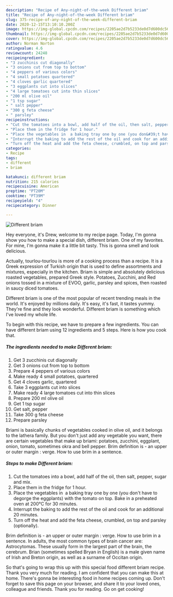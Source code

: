 ```yaml
---
description: "Recipe of Any-night-of-the-week Different briam"
title: "Recipe of Any-night-of-the-week Different briam"
slug: 375-recipe-of-any-night-of-the-week-different-briam
date: 2020-12-15T13:10:10.200Z
image: https://img-global.cpcdn.com/recipes/2205ae2d7b5233de0d7d600dc56be3b8/751x532cq70/different-briam-recipe-main-photo.jpg
thumbnail: https://img-global.cpcdn.com/recipes/2205ae2d7b5233de0d7d600dc56be3b8/751x532cq70/different-briam-recipe-main-photo.jpg
cover: https://img-global.cpcdn.com/recipes/2205ae2d7b5233de0d7d600dc56be3b8/751x532cq70/different-briam-recipe-main-photo.jpg
author: Norman Norton
ratingvalue: 4.6
reviewcount: 24248
recipeingredient:
- "3 zucchinis cut diagonally"
- "3 onions cut from top to bottom"
- "4 peppers of various colors"
- "4 small potatoes quartered"
- "4 cloves garlic quartered"
- "3 eggplants cut into slices"
- "4 large tomatoes cut into thin slices"
- "200 ml olive oil"
- "1 tsp sugar"
- " salt pepper"
- "300 g feta cheese"
- " parsley"
recipeinstructions:
- "Cut the tomatoes into a bowl, add half of the oil, then salt, pepper, sugar and mix."
- "Place them in the fridge for 1 hour."
- "Place the vegetables in  a baking tray one by one (you don&#39;t have to degorge the eggplants) with the tomato on top. Bake in a preheated oven at 200°C for 30 minutes."
- "Interrupt the baking to add the rest of the oil and cook for an additional 20 minutes."
- "Turn off the heat and add the feta cheese, crumbled, on top and parsley (optionally)."
categories:
- Recipe
tags:
- different
- briam

katakunci: different briam 
nutrition: 215 calories
recipecuisine: American
preptime: "PT20M"
cooktime: "PT39M"
recipeyield: "4"
recipecategory: Dinner

---
```



![Different briam](https://img-global.cpcdn.com/recipes/2205ae2d7b5233de0d7d600dc56be3b8/751x532cq70/different-briam-recipe-main-photo.jpg)

Hey everyone, it's Drew, welcome to my recipe page. Today, I'm gonna show you how to make a special dish, different briam. One of my favorites. For mine, I'm gonna make it a little bit tasty. This is gonna smell and look delicious.

Actually, tourlou-tourlou is more of a cooking process than a recipe. It is a Greek expression of Turkish origin that is used to define assortments and mixtures, especially in the kitchen. Briam is simple and absolutely delicious roasted vegetables, prepared Greek style. Potatoes, Zucchini, and Red onions tossed in a mixture of EVOO, garlic, parsley and spices, then roasted in saucy diced tomatoes.

Different briam is one of the most popular of recent trending meals in the world. It's enjoyed by millions daily. It's easy, it's fast, it tastes yummy. They're fine and they look wonderful. Different briam is something which I've loved my whole life.


To begin with this recipe, we have to prepare a few ingredients. You can have different briam using 12 ingredients and 5 steps. Here is how you cook that.

<!--inarticleads1-->

##### The ingredients needed to make Different briam:

1. Get 3 zucchinis cut diagonally
1. Get 3 onions cut from top to bottom
1. Prepare 4 peppers of various colors
1. Make ready 4 small potatoes, quartered
1. Get 4 cloves garlic, quartered
1. Take 3 eggplants cut into slices
1. Make ready 4 large tomatoes cut into thin slices
1. Prepare 200 ml olive oil
1. Get 1 tsp sugar
1. Get  salt, pepper
1. Take 300 g feta cheese
1. Prepare  parsley


Briami is basically chunks of vegetables cooked in olive oil, and it belongs to the lathera family. But you don&#39;t just add any vegetable you want, there are certain vegetables that make up briami: potatoes, zucchini, eggplant, onion, tomato, sometimes okra and bell pepper. Brim definition is - an upper or outer margin : verge. How to use brim in a sentence. 

<!--inarticleads2-->

##### Steps to make Different briam:

1. Cut the tomatoes into a bowl, add half of the oil, then salt, pepper, sugar and mix.
1. Place them in the fridge for 1 hour.
1. Place the vegetables in  a baking tray one by one (you don&#39;t have to degorge the eggplants) with the tomato on top. Bake in a preheated oven at 200°C for 30 minutes.
1. Interrupt the baking to add the rest of the oil and cook for an additional 20 minutes.
1. Turn off the heat and add the feta cheese, crumbled, on top and parsley (optionally).


Brim definition is - an upper or outer margin : verge. How to use brim in a sentence. In adults, the most common types of brain cancer are: Astrocytomas. These usually form in the largest part of the brain, the cerebrum. Brian (sometimes spelled Bryan in English) is a male given name of Irish and Breton origin, as well as a surname of Occitan origin. 

So that's going to wrap this up with this special food different briam recipe. Thank you very much for reading. I am confident that you can make this at home. There's gonna be interesting food in home recipes coming up. Don't forget to save this page on your browser, and share it to your loved ones, colleague and friends. Thank you for reading. Go on get cooking!
